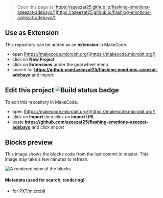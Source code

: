 
> Open this page at [https://azeezat25.github.io/flashing-emotions-azeezat-adebayo/](https://azeezat25.github.io/flashing-emotions-azeezat-adebayo/)

## Use as Extension

This repository can be added as an **extension** in MakeCode.

* open [https://makecode.microbit.org/](https://makecode.microbit.org/)
* click on **New Project**
* click on **Extensions** under the gearwheel menu
* search for **https://github.com/azeezat25/flashing-emotions-azeezat-adebayo** and import

## Edit this project ![Build status badge](https://github.com/azeezat25/flashing-emotions-azeezat-adebayo/workflows/MakeCode/badge.svg)

To edit this repository in MakeCode.

* open [https://makecode.microbit.org/](https://makecode.microbit.org/)
* click on **Import** then click on **Import URL**
* paste **https://github.com/azeezat25/flashing-emotions-azeezat-adebayo** and click import

## Blocks preview

This image shows the blocks code from the last commit in master.
This image may take a few minutes to refresh.

![A rendered view of the blocks](https://github.com/azeezat25/flashing-emotions-azeezat-adebayo/raw/master/.github/makecode/blocks.png)

#### Metadata (used for search, rendering)

* for PXT/microbit
<script src="https://makecode.com/gh-pages-embed.js"></script><script>makeCodeRender("{{ site.makecode.home_url }}", "{{ site.github.owner_name }}/{{ site.github.repository_name }}");</script>

